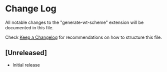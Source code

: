 # Change Log

All notable changes to the "generate-wt-scheme" extension will be documented in this file.

Check [Keep a Changelog](http://keepachangelog.com/) for recommendations on how to structure this file.

## [Unreleased]

- Initial release
